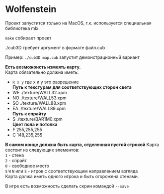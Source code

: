 # Wolfenstein

Проект запустится только на MacOS, т.к. используется специальная библиотека mlx.

`make` собирает проект

./cub3D требует аргумент в формате файл.cub 

Пример: `./cub3D map.cub` запустит демонстрационный вариант

__Есть возможонсть измеять карту.__ \
Карта обязательно должна иметь:
- `R x y` где x и y это разрешение \
__Путь к текстурам для соответствующих сторон света__
- WE ./texture/WALL32.xpm
- NO ./texture/WALL53.xpm
- SO ./texture/WALL88.xpm
- EA ./texture/WALL89.xpm \
__Путь к спрайту__
- S ./texture/BAR1M0.xpm \
__Цвет пола и потолка__
- F 255,255,255
- C 148,235,255

__В самом конце должна быть карта, отделенная пустой строкой__
Карта состоит из следующих элементов: \
`1` - стена \
`2` - спрайт \
`0` - свободное место \
`S` `W` `N` или `E` - игрок с соответствующим направлением взгляда \
Карта должа иметь одного игрока и быть огорожена стенами.

В игре есть возможность сделать скрин командой `--save` 
